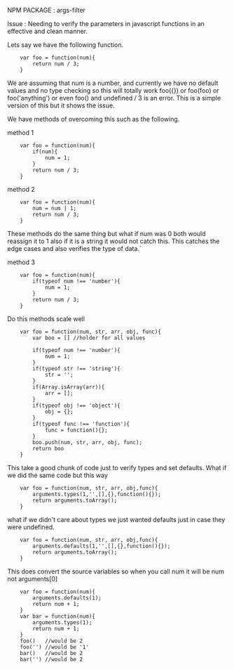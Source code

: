 
NPM PACKAGE : args-filter

Issue : Needing to verify the parameters in javascript functions in an effective and clean manner.

Lets say we have the following function.

        var foo = function(num){
        	return num / 3;
        }


We are assuming that num is a number, and currently we have no default values and no type checking so this will totally work foo({}) or foo(foo) or foo('anything') or even foo() and undefined / 3 is an error.
This is a simple version of this but it shows the issue.

We have methods of overcoming this such as the following.

method 1

        var foo = function(num){
        	if(num){
        		num = 1;
        	}
        	return num / 3;
        }
method 2

        var foo = function(num){
        	num = num | 1;
        	return num / 3;
        }

These methods do the same thing but what if num was 0 both would reassign it to 1 also if it is a string it would not catch this. This catches the edge cases and also verifies the type of data.`

method 3

        var foo = function(num){
        	if(typeof num !== 'number'){
        		num = 1;
        	}
        	return num / 3;
        }

Do this methods scale well

        var foo = function(num, str, arr, obj, func){
        	var boo = [] //holder for all values
        	
        	if(typeof num !== 'number'){
        		num = 1;
        	}
        	if(typeof str !== 'string'){
        		str = '';
        	}
        	if(Array.isArray(arr)){
        		arr = [];
        	}
        	if(typeof obj !== 'object'){
        		obj = {};
        	}
        	if(typeof func !== 'function'){
        		func = function(){};
        	}
        	boo.push(num, str, arr, obj, func);
        	return boo
        }

This take a good chunk of code just to verify types and set defaults.
What if we did the same code but this way

        var foo = function(num, str, arr, obj,func){
        	arguments.types(1,'',[],{},function(){});
        	return arguments.toArray();
        }

what if we didn't care about types we just wanted defaults just in case they were undefined.

        var foo = function(num, str, arr, obj,func){
        	arguments.defaults(1,'',[],{},function(){});
        	return arguments.toArray();
        }

This does convert the source variables so when you call num it will be num not arguments[0]

        var foo = function(num){
        	arguments.defaults(1);
        	return num + 1;
        }
        var bar = function(num){
        	arguments.types(1);
        	return num + 1;
        }
        foo()   //would be 2
        foo('') //would be '1'
        bar()   //would be 2
        bar('') //would be 2
